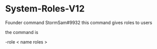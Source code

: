 # System-Roles-V12

Founder command StormSam#9932
this command gives roles to users

the command is

 -role < name roles >

 
